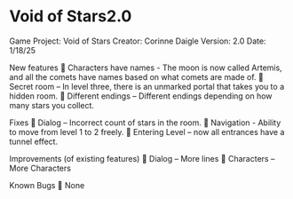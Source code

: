 # Void of Stars2.0

Game Project: Void of Stars
Creator: Corinne Daigle
Version: 2.0
Date: 1/18/25

New features
	Characters have names - The moon is now called Artemis, and all the comets have names based on what comets are made of. 
	Secret room – In level three, there is an unmarked portal that takes you to a hidden room. 
	Different endings – Different endings depending on how many stars you collect. 

Fixes
	 Dialog – Incorrect count of stars in the room.
	Navigation - Ability to move from level 1 to 2 freely. 
	Entering Level – now all entrances have a tunnel effect.

Improvements (of existing features)
	Dialog – More lines
	Characters – More Characters

Known Bugs
	None

